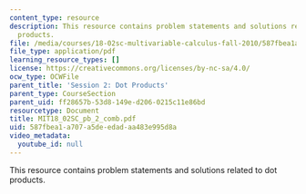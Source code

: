 ```yaml
---
content_type: resource
description: This resource contains problem statements and solutions related to dot
  products.
file: /media/courses/18-02sc-multivariable-calculus-fall-2010/587fbea1a707a5deedadaa483e995d8a_MIT18_02SC_pb_2_comb.pdf
file_type: application/pdf
learning_resource_types: []
license: https://creativecommons.org/licenses/by-nc-sa/4.0/
ocw_type: OCWFile
parent_title: 'Session 2: Dot Products'
parent_type: CourseSection
parent_uid: ff28657b-53d8-149e-d206-0215c11e86bd
resourcetype: Document
title: MIT18_02SC_pb_2_comb.pdf
uid: 587fbea1-a707-a5de-edad-aa483e995d8a
video_metadata:
  youtube_id: null
---
```

This resource contains problem statements and solutions related to dot products.